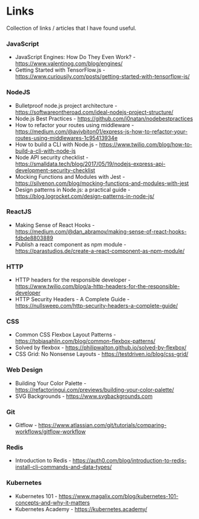 # Links

Collection of links / articles that I have found useful.

### JavaScript
* JavaScript Engines: How Do They Even Work? - https://www.valentinog.com/blog/engines/
* Getting Started with TensorFlow.js - https://www.curiousily.com/posts/getting-started-with-tensorflow-js/

### NodeJS
* Bulletproof node.js project architecture - https://softwareontheroad.com/ideal-nodejs-project-structure/
* Node.js Best Practices - https://github.com/i0natan/nodebestpractices
* How to refactor your routes using middleware - https://medium.com/@avivbiton01/express-js-how-to-refactor-your-routes-using-middlewares-1c95413934e
* How to build a CLI with Node.js - https://www.twilio.com/blog/how-to-build-a-cli-with-node-js
* Node API security checklist - https://smalldata.tech/blog/2017/05/19/nodejs-express-api-development-security-checklist
* Mocking Functions and Modules with Jest - https://silvenon.com/blog/mocking-functions-and-modules-with-jest
* Design patterns in Node.js: a practical guide - https://blog.logrocket.com/design-patterns-in-node-js/


### ReactJS
* Making Sense of React Hooks - https://medium.com/@dan_abramov/making-sense-of-react-hooks-fdbde8803889
* Publish a react component as npm module - https://parastudios.de/create-a-react-component-as-npm-module/

### HTTP
* HTTP headers for the responsible developer - https://www.twilio.com/blog/a-http-headers-for-the-responsible-developer
* HTTP Security Headers - A Complete Guide - https://nullsweep.com/http-security-headers-a-complete-guide/

### CSS
* Common CSS Flexbox Layout Patterns - https://tobiasahlin.com/blog/common-flexbox-patterns/
* Solved by flexbox - https://philipwalton.github.io/solved-by-flexbox/
* CSS Grid: No Nonsense Layouts - https://testdriven.io/blog/css-grid/

### Web Design
* Building Your Color Palette - https://refactoringui.com/previews/building-your-color-palette/
* SVG Backgrounds - https://www.svgbackgrounds.com

### Git
* Gitflow - https://www.atlassian.com/git/tutorials/comparing-workflows/gitflow-workflow

### Redis
* Introduction to Redis - https://auth0.com/blog/introduction-to-redis-install-cli-commands-and-data-types/

### Kubernetes
* Kubernetes 101 - https://www.magalix.com/blog/kubernetes-101-concepts-and-why-it-matters
* Kubernetes Academy - https://kubernetes.academy/


